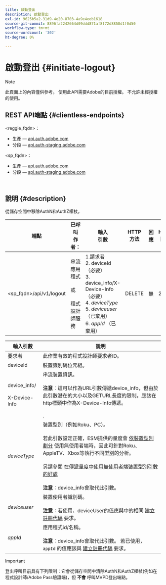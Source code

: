```yaml
---
title: 啟動登出
description: 啟動登出
exl-id: 9625b5a2-31d9-4e20-8703-4a9e4eeb1618
source-git-commit: 8896fa2242664d09ddd871af8f72d8858d1f0d50
workflow-type: tm+mt
source-wordcount: '302'
ht-degree: 0%

---
```


# 啟動登出 {#initiate-logout}

>[!NOTE]
>
>此頁面上的內容僅供參考。 使用此API需要Adobe的目前授權。 不允許未經授權的使用。

## REST API端點 {#clientless-endpoints}

&lt;reggie_fqdn>：

* 生產 —  [api.auth.adobe.com](http://api.auth.adobe.com/)
* 分段 —  [api.auth-staging.adobe.com](http://api.auth-staging.adobe.com/)

&lt;sp_fqdn>：

* 生產 —  [api.auth.adobe.com](http://api.auth.adobe.com/)
* 分段 —  [api.auth-staging.adobe.com](http://api.auth-staging.adobe.com/)

</br>

## 說明 {#description}

從儲存空間中移除AuthN和AuthZ權杖。


| 端點 | 已呼叫  </br>作者： | 輸入   </br>引數 | HTTP  </br>方法 | 回應 | HTTP  </br>回應 |
| --- | --- | --- | --- | --- | --- |
| &lt;sp_fqdn>/api/v1/logout | 串流應用程式</br></br>或</br></br>程式設計師服務 | 1.請求者</br>2.  deviceId （必要）</br>3.  device_info/X-Device-Info （必要）</br>4.  _deviceType_</br> 5.  _deviceuser_ （已棄用）</br>6.  _appId_ （已棄用） | DELETE | 無 | 204 |


| 輸入引數 | 說明 |
| --- | --- |
| 要求者 | 此作業有效的程式設計師要求者ID。 |
| deviceId | 裝置識別碼位元組。 |
| device_info/</br></br>X-Device-Info | 串流裝置資訊。</br></br>**注意**：這可以作為URL引數傳遞device_info，但由於此引數潛在的大小以及GETURL長度的限制，應該在http標頭中作為X-Device-Info傳遞。 </br></br><!--See the full details in [Passing Device and Connection Information](http://tve.helpdocsonline.com/passing-device-information)-->. |
| _deviceType_ | 裝置型別（例如Roku、PC）。</br></br>若此引數設定正確，ESM提供的量度會 [依裝置型別劃分](/help/authentication/entitlement-service-monitoring-overview.md#clientless_device_type) 使用無使用者端時，因此可針對Roku、AppleTV、Xbox等執行不同型別的分析。</br></br>另請參閱 [在傳遞量度中使用無使用者端裝置型別引數的好處&#x200B;](/help/authentication/benefits-of-using-the-clientless-devicetype-parameter-in-pass-metrics.md)</br></br>**注意**：device_info會取代此引數。 |
| _deviceuser_ | 裝置使用者識別碼。</br></br>**注意**：若使用，deviceUser的值應與中的相同 [建立註冊代碼](/help/authentication/registration-code-request.md) 要求。 |
| _appId_ | 應用程式id/名稱。 </br></br>**注意**：device_info會取代此引數。 若已使用， `appId` 的值應該與 [建立註冊代碼](/help/authentication/registration-code-request.md) 要求。 |

>[!IMPORTANT]
> 
>登出呼叫目前具有下列限制：它會從儲存空間中清除AuthN和AuthZ權杖(例如在程式設計師/Adobe Pass驗證端)，但 **不會** 呼叫MVPD登出端點。
